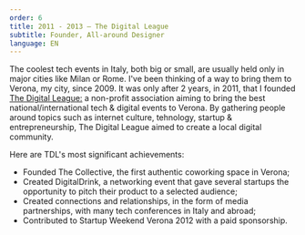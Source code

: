 ```yaml
---
order: 6
title: 2011 - 2013 — The Digital League
subtitle: Founder, All-around Designer
language: EN
---
```


The coolest tech events in Italy, both big or small, are usually held only in major cities like Milan or Rome. I've been thinking of a way to bring them to Verona, my city, since 2009. It was only after 2 years, in 2011, that I founded [The Digital League:](/archive/the-digital-league/) a non-profit association aiming to bring the best national/international tech &amp; digital events to Verona. By gathering people around topics such as internet culture, tehnology, startup &amp; entrepreneurship, The Digital League aimed to create a local digital community.

Here are TDL's most significant achievements:

- Founded The Collective, the first authentic coworking space in Verona;
- Created DigitalDrink, a networking event that gave several startups the opportunity to pitch their product to a selected audience;
- Created connections and relationships, in the form of media partnerships, with many tech conferences in Italy and abroad;
- Contributed to Startup Weekend Verona 2012 with a paid sponsorship.
